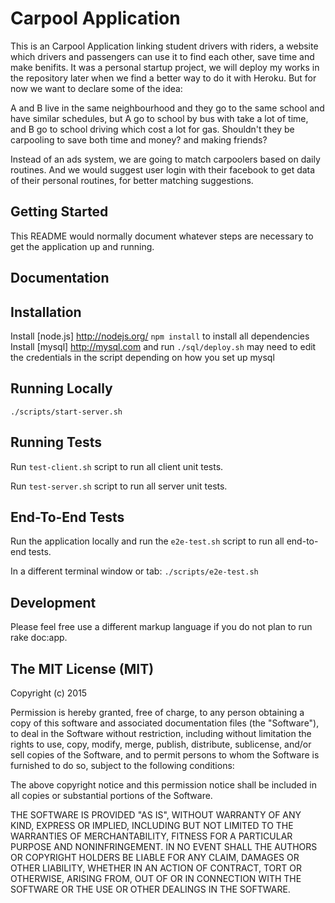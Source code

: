 # Carpool Application

This is an Carpool Application linking student drivers with riders, a website which drivers and passengers can use it to find each other, save time and make benifits. It was a personal startup project, we will deploy my works in the repository later when we find a better way to do it with Heroku. But for now we want to declare some of the idea:

A and B live in the same neighbourhood and they go to the same school and have similar schedules, but A go to school by bus with take a lot of time, and B go to school driving which cost a lot for gas. Shouldn't they be carpooling to save both time and money? and making friends?

Instead of an ads system, we are going to match carpoolers based on daily routines. And we would suggest user login with their facebook to get data of their personal routines, for better matching suggestions.

## Getting Started

This README would normally document whatever steps are necessary to get the application up and running.

## Documentation

## Installation

 Install [node.js]
 http://nodejs.org/
 `npm install` to install all dependencies
 Install [mysql]
 http://mysql.com and run `./sql/deploy.sh`  may need to edit the credentials in the script depending on 
  how you set up mysql

## Running Locally

 `./scripts/start-server.sh`

## Running Tests


Run  `test-client.sh` script to run all client unit tests.


Run  `test-server.sh` script to run all server unit tests.


## End-To-End Tests

Run the application locally and run the `e2e-test.sh` script to run all end-to-end tests.

In a different terminal window or tab:
`./scripts/e2e-test.sh`



## Development

Please feel free use a different markup language if you do not plan to run rake doc:app.



## The MIT License (MIT)

Copyright (c) 2015

Permission is hereby granted, free of charge, to any person obtaining a copy
of this software and associated documentation files (the "Software"), to deal
in the Software without restriction, including without limitation the rights
to use, copy, modify, merge, publish, distribute, sublicense, and/or sell
copies of the Software, and to permit persons to whom the Software is
furnished to do so, subject to the following conditions:

The above copyright notice and this permission notice shall be included in all
copies or substantial portions of the Software.

THE SOFTWARE IS PROVIDED "AS IS", WITHOUT WARRANTY OF ANY KIND, EXPRESS OR
IMPLIED, INCLUDING BUT NOT LIMITED TO THE WARRANTIES OF MERCHANTABILITY,
FITNESS FOR A PARTICULAR PURPOSE AND NONINFRINGEMENT. IN NO EVENT SHALL THE
AUTHORS OR COPYRIGHT HOLDERS BE LIABLE FOR ANY CLAIM, DAMAGES OR OTHER
LIABILITY, WHETHER IN AN ACTION OF CONTRACT, TORT OR OTHERWISE, ARISING FROM,
OUT OF OR IN CONNECTION WITH THE SOFTWARE OR THE USE OR OTHER DEALINGS IN THE
SOFTWARE.
